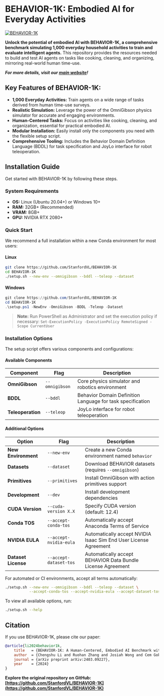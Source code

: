 # BEHAVIOR-1K: Embodied AI for Everyday Activities

[![BEHAVIOR-1K](./docs/assets/readme_splash_logo.png)](https://github.com/StanfordVL/BEHAVIOR-1K)

**Unlock the potential of embodied AI with BEHAVIOR-1K, a comprehensive benchmark simulating 1,000 everyday household activities to train and evaluate intelligent agents.**  This repository provides the resources needed to build and test AI agents on tasks like cooking, cleaning, and organizing, mirroring real-world human time-use.

***For more details, visit our [main website](https://behavior.stanford.edu/)!***

## Key Features of BEHAVIOR-1K:

*   **1,000 Everyday Activities:** Train agents on a wide range of tasks derived from human time-use surveys.
*   **Realistic Simulation:**  Leverage the power of the OmniGibson physics simulator for accurate and engaging environments.
*   **Human-Centered Tasks:**  Focus on activities like cooking, cleaning, and organization, essential for practical embodied AI.
*   **Modular Installation:** Easily install only the components you need with the flexible setup script.
*   **Comprehensive Tooling:** Includes the Behavior Domain Definition Language (BDDL) for task specification and JoyLo interface for robot teleoperation.

## Installation Guide

Get started with BEHAVIOR-1K by following these steps.

### System Requirements

*   **OS:** Linux (Ubuntu 20.04+) or Windows 10+
*   **RAM:** 32GB+ (Recommended)
*   **VRAM:** 8GB+
*   **GPU:** NVIDIA RTX 2080+

### Quick Start

We recommend a full installation within a new Conda environment for most users:

#### Linux

```bash
git clone https://github.com/StanfordVL/BEHAVIOR-1K
cd BEHAVIOR-1K
./setup.sh --new-env --omnigibson --bddl --teleop --dataset
```

#### Windows

```powershell
git clone https://github.com/StanfordVL/BEHAVIOR-1K
cd BEHAVIOR-1K
.\setup.ps1 -NewEnv -OmniGibson -BDDL -Teleop -Dataset
```

> **Note:**  Run PowerShell as Administrator and set the execution policy if necessary: `Set-ExecutionPolicy -ExecutionPolicy RemoteSigned -Scope CurrentUser`

### Installation Options

The setup script offers various components and configurations:

#### Available Components

| Component        | Flag           | Description                                                |
|-----------------|----------------|------------------------------------------------------------|
| **OmniGibson**   | `--omnigibson` | Core physics simulator and robotics environment             |
| **BDDL**         | `--bddl`       | Behavior Domain Definition Language for task specification |
| **Teleoperation** | `--teleop`     | JoyLo interface for robot teleoperation                    |

#### Additional Options

| Option                | Flag                        | Description                                                               |
|-----------------------|-----------------------------|---------------------------------------------------------------------------|
| **New Environment**   | `--new-env`                 | Create a new Conda environment named `behavior`                           |
| **Datasets**          | `--dataset`                 | Download BEHAVIOR datasets (requires `--omnigibson`)                      |
| **Primitives**        | `--primitives`              | Install OmniGibson with action primitives support                         |
| **Development**       | `--dev`                     | Install development dependencies                                            |
| **CUDA Version**      | `--cuda-version X.X`        | Specify CUDA version (default: 12.4)                                      |
| **Conda TOS**         | `--accept-conda-tos`          | Automatically accept Anaconda Terms of Service                           |
| **NVIDIA EULA**       | `--accept-nvidia-eula`        | Automatically accept NVIDIA Isaac Sim End User License Agreement        |
| **Dataset License**   | `--accept-dataset-tos`        | Automatically accept BEHAVIOR Data Bundle License Agreement              |

For automated or CI environments, accept all terms automatically:

```bash
./setup.sh --new-env --omnigibson --bddl --teleop --dataset \
           --accept-conda-tos --accept-nvidia-eula --accept-dataset-tos
```

To view all available options, run:

```bash
./setup.sh --help
```

## Citation

If you use BEHAVIOR-1K, please cite our paper:

```bibtex
@article{li2024behavior1k,
    title   = {BEHAVIOR-1K: A Human-Centered, Embodied AI Benchmark with 1,000 Everyday Activities and Realistic Simulation},
    author  = {Chengshu Li and Ruohan Zhang and Josiah Wong and Cem Gokmen and Sanjana Srivastava and Roberto Martín-Martín and Chen Wang and Gabrael Levine and Wensi Ai and Benjamin Martinez and Hang Yin and Michael Lingelbach and Minjune Hwang and Ayano Hiranaka and Sujay Garlanka and Arman Aydin and Sharon Lee and Jiankai Sun and Mona Anvari and Manasi Sharma and Dhruva Bansal and Samuel Hunter and Kyu-Young Kim and Alan Lou and Caleb R Matthews and Ivan Villa-Renteria and Jerry Huayang Tang and Claire Tang and Fei Xia and Yunzhu Li and Silvio Savarese and Hyowon Gweon and C. Karen Liu and Jiajun Wu and Li Fei-Fei},
    journal = {arXiv preprint arXiv:2403.09227},
    year    = {2024}
}
```

**Explore the original repository on GitHub: [https://github.com/StanfordVL/BEHAVIOR-1K](https://github.com/StanfordVL/BEHAVIOR-1K)**